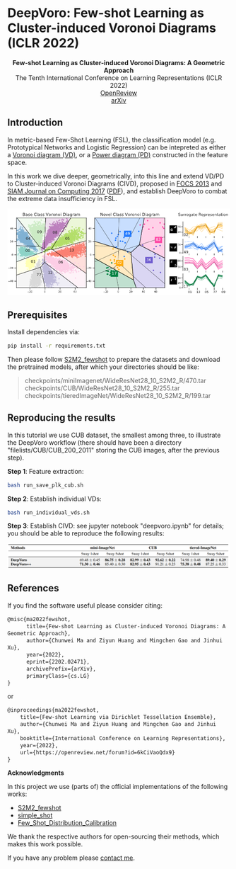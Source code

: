 # DeepVoro: Few-shot Learning as Cluster-induced Voronoi Diagrams (ICLR 2022)

<div align="center">
  <b>Few-shot Learning as Cluster-induced Voronoi Diagrams: A Geometric Approach</b>
</div>

<div align="center">
  The Tenth International Conference on Learning Representations (ICLR 2022)
</div>

<div align="center">
  <a href="https://openreview.net/forum?id=6kCiVaoQdx9">OpenReview</a>
</div>
<div align="center">
  <a href="https://arxiv.org/abs/2202.02471">arXiv</a>
</div>

## Introduction

In metric-based Few-Shot Learning (FSL), the classification model (e.g. Prototypical Networks and Logistic Regression) can be intepreted as either a [Voronoi diagram (VD)](https://en.wikipedia.org/wiki/Voronoi_diagram), or a [Power diagram (PD)](https://en.wikipedia.org/wiki/Power_diagram) constructed in the feature space.

In this work we dive deeper, geometrically, into this line and extend VD/PD to Cluster-induced Voronoi Diagrams (CIVD), proposed in [FOCS 2013](https://ieeexplore.ieee.org/document/6686175) and [SIAM Journal on Computing 2017](https://epubs.siam.org/doi/pdf/10.1137/15M1044874) ([PDF](https://ieeexplore.ieee.org/iel7/6685222/6686124/06686175.pdf?casa_token=GGuzxr8aLFIAAAAA:Rd0PS1RlLftuYLlDvmaKV9Y-FhKv9cZPmvADugH5YdREm5KgTWwTcDdVYqujrxI06-Pxi4RmCA)), and establish DeepVoro to combat the extreme data insufficiency in FSL.

<p align="center">
  <img src="./img/demo_mnist.png">
</p>

## Prerequisites

Install dependencies via:

```bash
pip install -r requirements.txt
```

Then please follow [S2M2_fewshot](https://github.com/nupurkmr9/S2M2_fewshot) to prepare the datasets and download the pretrained models, after which your directories should be like:

> checkpoints/miniImagenet/WideResNet28_10_S2M2_R/470.tar
> checkpoints/CUB/WideResNet28_10_S2M2_R/255.tar
> checkpoints/tieredImageNet/WideResNet28_10_S2M2_R/199.tar

## Reproducing the results

In this tutorial we use CUB dataset, the smallest among three, to illustrate the DeepVoro workflow (there should have been a directory "filelists/CUB/CUB_200_2011" storing the CUB images, after the previous step).

**Step 1**: Feature extraction:
```bash
bash run_save_plk_cub.sh
```

**Step 2**: Establish individual VDs:
```bash
bash run_individual_vds.sh
```

**Step 3**: Establish CIVD: see jupyter notebook "deepvoro.ipynb" for details; you should be able to reproduce the following results:

<p align="center">
  <img src="./img/table_3.png">
</p>

## References

If you find the software useful please consider citing:

```
@misc{ma2022fewshot,
      title={Few-shot Learning as Cluster-induced Voronoi Diagrams: A Geometric Approach},
      author={Chunwei Ma and Ziyun Huang and Mingchen Gao and Jinhui Xu},
      year={2022},
      eprint={2202.02471},
      archivePrefix={arXiv},
      primaryClass={cs.LG}
}
```

or

```
@inproceedings{ma2022fewshot,
    title={Few-shot Learning via Dirichlet Tessellation Ensemble},
    author={Chunwei Ma and Ziyun Huang and Mingchen Gao and Jinhui Xu},
    booktitle={International Conference on Learning Representations},
    year={2022},
    url={https://openreview.net/forum?id=6kCiVaoQdx9}
}
```

**Acknowledgments**

In this project we use (parts of) the official implementations of the following works:

* [S2M2_fewshot](https://github.com/nupurkmr9/S2M2_fewshot)
* [simple_shot](https://github.com/mileyan/simple_shot)
* [Few_Shot_Distribution_Calibration](https://github.com/ShuoYang-1998/Few_Shot_Distribution_Calibration)

We thank the respective authors for open-sourcing their methods, which makes this work possible.

If you have any problem please [contact me](mailto:chunweim@buffalo.edu). 
